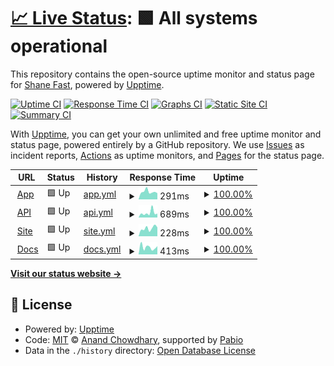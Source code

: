 # [📈 Live Status](https://status.testronaut.app): <!--live status--> **🟩 All systems operational**

This repository contains the open-source uptime monitor and status page for [Shane Fast](https://status.testronaut.app), powered by [Upptime](https://github.com/upptime/upptime).

[![Uptime CI](https://github.com/scfast/testronaut-status/workflows/Uptime%20CI/badge.svg)](https://github.com/scfast/testronaut-status/actions?query=workflow%3A%22Uptime+CI%22)
[![Response Time CI](https://github.com/scfast/testronaut-status/workflows/Response%20Time%20CI/badge.svg)](https://github.com/scfast/testronaut-status/actions?query=workflow%3A%22Response+Time+CI%22)
[![Graphs CI](https://github.com/scfast/testronaut-status/workflows/Graphs%20CI/badge.svg)](https://github.com/scfast/testronaut-status/actions?query=workflow%3A%22Graphs+CI%22)
[![Static Site CI](https://github.com/scfast/testronaut-status/workflows/Static%20Site%20CI/badge.svg)](https://github.com/scfast/testronaut-status/actions?query=workflow%3A%22Static+Site+CI%22)
[![Summary CI](https://github.com/scfast/testronaut-status/workflows/Summary%20CI/badge.svg)](https://github.com/scfast/testronaut-status/actions?query=workflow%3A%22Summary+CI%22)

With [Upptime](https://upptime.js.org), you can get your own unlimited and free uptime monitor and status page, powered entirely by a GitHub repository. We use [Issues](https://github.com/scfast/testronaut-status/issues) as incident reports, [Actions](https://github.com/scfast/testronaut-status/actions) as uptime monitors, and [Pages](https://status.testronaut.app) for the status page.

<!--start: status pages-->
<!-- This summary is generated by Upptime (https://github.com/upptime/upptime) -->
<!-- Do not edit this manually, your changes will be overwritten -->
<!-- prettier-ignore -->
| URL | Status | History | Response Time | Uptime |
| --- | ------ | ------- | ------------- | ------ |
| <img alt="" src="https://icons.duckduckgo.com/ip3/mission.testronaut.app.ico" height="13"> [App](https://mission.testronaut.app/api/health) | 🟩 Up | [app.yml](https://github.com/mission-testronaut/testronaut-status/commits/HEAD/history/app.yml) | <details><summary><img alt="Response time graph" src="./graphs/app/response-time-week.png" height="20"> 291ms</summary><br><a href="https://status.testronaut.app/history/app"><img alt="Response time 396" src="https://img.shields.io/endpoint?url=https%3A%2F%2Fraw.githubusercontent.com%2Fmission-testronaut%2Ftestronaut-status%2FHEAD%2Fapi%2Fapp%2Fresponse-time.json"></a><br><a href="https://status.testronaut.app/history/app"><img alt="24-hour response time 216" src="https://img.shields.io/endpoint?url=https%3A%2F%2Fraw.githubusercontent.com%2Fmission-testronaut%2Ftestronaut-status%2FHEAD%2Fapi%2Fapp%2Fresponse-time-day.json"></a><br><a href="https://status.testronaut.app/history/app"><img alt="7-day response time 291" src="https://img.shields.io/endpoint?url=https%3A%2F%2Fraw.githubusercontent.com%2Fmission-testronaut%2Ftestronaut-status%2FHEAD%2Fapi%2Fapp%2Fresponse-time-week.json"></a><br><a href="https://status.testronaut.app/history/app"><img alt="30-day response time 396" src="https://img.shields.io/endpoint?url=https%3A%2F%2Fraw.githubusercontent.com%2Fmission-testronaut%2Ftestronaut-status%2FHEAD%2Fapi%2Fapp%2Fresponse-time-month.json"></a><br><a href="https://status.testronaut.app/history/app"><img alt="1-year response time 396" src="https://img.shields.io/endpoint?url=https%3A%2F%2Fraw.githubusercontent.com%2Fmission-testronaut%2Ftestronaut-status%2FHEAD%2Fapi%2Fapp%2Fresponse-time-year.json"></a></details> | <details><summary><a href="https://status.testronaut.app/history/app">100.00%</a></summary><a href="https://status.testronaut.app/history/app"><img alt="All-time uptime 99.51%" src="https://img.shields.io/endpoint?url=https%3A%2F%2Fraw.githubusercontent.com%2Fmission-testronaut%2Ftestronaut-status%2FHEAD%2Fapi%2Fapp%2Fuptime.json"></a><br><a href="https://status.testronaut.app/history/app"><img alt="24-hour uptime 100.00%" src="https://img.shields.io/endpoint?url=https%3A%2F%2Fraw.githubusercontent.com%2Fmission-testronaut%2Ftestronaut-status%2FHEAD%2Fapi%2Fapp%2Fuptime-day.json"></a><br><a href="https://status.testronaut.app/history/app"><img alt="7-day uptime 100.00%" src="https://img.shields.io/endpoint?url=https%3A%2F%2Fraw.githubusercontent.com%2Fmission-testronaut%2Ftestronaut-status%2FHEAD%2Fapi%2Fapp%2Fuptime-week.json"></a><br><a href="https://status.testronaut.app/history/app"><img alt="30-day uptime 99.51%" src="https://img.shields.io/endpoint?url=https%3A%2F%2Fraw.githubusercontent.com%2Fmission-testronaut%2Ftestronaut-status%2FHEAD%2Fapi%2Fapp%2Fuptime-month.json"></a><br><a href="https://status.testronaut.app/history/app"><img alt="1-year uptime 99.51%" src="https://img.shields.io/endpoint?url=https%3A%2F%2Fraw.githubusercontent.com%2Fmission-testronaut%2Ftestronaut-status%2FHEAD%2Fapi%2Fapp%2Fuptime-year.json"></a></details>
| <img alt="" src="https://icons.duckduckgo.com/ip3/api.testronaut.app.ico" height="13"> [API](https://api.testronaut.app/api/health) | 🟩 Up | [api.yml](https://github.com/mission-testronaut/testronaut-status/commits/HEAD/history/api.yml) | <details><summary><img alt="Response time graph" src="./graphs/api/response-time-week.png" height="20"> 689ms</summary><br><a href="https://status.testronaut.app/history/api"><img alt="Response time 624" src="https://img.shields.io/endpoint?url=https%3A%2F%2Fraw.githubusercontent.com%2Fmission-testronaut%2Ftestronaut-status%2FHEAD%2Fapi%2Fapi%2Fresponse-time.json"></a><br><a href="https://status.testronaut.app/history/api"><img alt="24-hour response time 411" src="https://img.shields.io/endpoint?url=https%3A%2F%2Fraw.githubusercontent.com%2Fmission-testronaut%2Ftestronaut-status%2FHEAD%2Fapi%2Fapi%2Fresponse-time-day.json"></a><br><a href="https://status.testronaut.app/history/api"><img alt="7-day response time 689" src="https://img.shields.io/endpoint?url=https%3A%2F%2Fraw.githubusercontent.com%2Fmission-testronaut%2Ftestronaut-status%2FHEAD%2Fapi%2Fapi%2Fresponse-time-week.json"></a><br><a href="https://status.testronaut.app/history/api"><img alt="30-day response time 624" src="https://img.shields.io/endpoint?url=https%3A%2F%2Fraw.githubusercontent.com%2Fmission-testronaut%2Ftestronaut-status%2FHEAD%2Fapi%2Fapi%2Fresponse-time-month.json"></a><br><a href="https://status.testronaut.app/history/api"><img alt="1-year response time 624" src="https://img.shields.io/endpoint?url=https%3A%2F%2Fraw.githubusercontent.com%2Fmission-testronaut%2Ftestronaut-status%2FHEAD%2Fapi%2Fapi%2Fresponse-time-year.json"></a></details> | <details><summary><a href="https://status.testronaut.app/history/api">100.00%</a></summary><a href="https://status.testronaut.app/history/api"><img alt="All-time uptime 99.51%" src="https://img.shields.io/endpoint?url=https%3A%2F%2Fraw.githubusercontent.com%2Fmission-testronaut%2Ftestronaut-status%2FHEAD%2Fapi%2Fapi%2Fuptime.json"></a><br><a href="https://status.testronaut.app/history/api"><img alt="24-hour uptime 100.00%" src="https://img.shields.io/endpoint?url=https%3A%2F%2Fraw.githubusercontent.com%2Fmission-testronaut%2Ftestronaut-status%2FHEAD%2Fapi%2Fapi%2Fuptime-day.json"></a><br><a href="https://status.testronaut.app/history/api"><img alt="7-day uptime 100.00%" src="https://img.shields.io/endpoint?url=https%3A%2F%2Fraw.githubusercontent.com%2Fmission-testronaut%2Ftestronaut-status%2FHEAD%2Fapi%2Fapi%2Fuptime-week.json"></a><br><a href="https://status.testronaut.app/history/api"><img alt="30-day uptime 99.51%" src="https://img.shields.io/endpoint?url=https%3A%2F%2Fraw.githubusercontent.com%2Fmission-testronaut%2Ftestronaut-status%2FHEAD%2Fapi%2Fapi%2Fuptime-month.json"></a><br><a href="https://status.testronaut.app/history/api"><img alt="1-year uptime 99.51%" src="https://img.shields.io/endpoint?url=https%3A%2F%2Fraw.githubusercontent.com%2Fmission-testronaut%2Ftestronaut-status%2FHEAD%2Fapi%2Fapi%2Fuptime-year.json"></a></details>
| <img alt="" src="https://icons.duckduckgo.com/ip3/testronaut.app.ico" height="13"> [Site](https://testronaut.app) | 🟩 Up | [site.yml](https://github.com/mission-testronaut/testronaut-status/commits/HEAD/history/site.yml) | <details><summary><img alt="Response time graph" src="./graphs/site/response-time-week.png" height="20"> 228ms</summary><br><a href="https://status.testronaut.app/history/site"><img alt="Response time 283" src="https://img.shields.io/endpoint?url=https%3A%2F%2Fraw.githubusercontent.com%2Fmission-testronaut%2Ftestronaut-status%2FHEAD%2Fapi%2Fsite%2Fresponse-time.json"></a><br><a href="https://status.testronaut.app/history/site"><img alt="24-hour response time 238" src="https://img.shields.io/endpoint?url=https%3A%2F%2Fraw.githubusercontent.com%2Fmission-testronaut%2Ftestronaut-status%2FHEAD%2Fapi%2Fsite%2Fresponse-time-day.json"></a><br><a href="https://status.testronaut.app/history/site"><img alt="7-day response time 228" src="https://img.shields.io/endpoint?url=https%3A%2F%2Fraw.githubusercontent.com%2Fmission-testronaut%2Ftestronaut-status%2FHEAD%2Fapi%2Fsite%2Fresponse-time-week.json"></a><br><a href="https://status.testronaut.app/history/site"><img alt="30-day response time 283" src="https://img.shields.io/endpoint?url=https%3A%2F%2Fraw.githubusercontent.com%2Fmission-testronaut%2Ftestronaut-status%2FHEAD%2Fapi%2Fsite%2Fresponse-time-month.json"></a><br><a href="https://status.testronaut.app/history/site"><img alt="1-year response time 283" src="https://img.shields.io/endpoint?url=https%3A%2F%2Fraw.githubusercontent.com%2Fmission-testronaut%2Ftestronaut-status%2FHEAD%2Fapi%2Fsite%2Fresponse-time-year.json"></a></details> | <details><summary><a href="https://status.testronaut.app/history/site">100.00%</a></summary><a href="https://status.testronaut.app/history/site"><img alt="All-time uptime 99.55%" src="https://img.shields.io/endpoint?url=https%3A%2F%2Fraw.githubusercontent.com%2Fmission-testronaut%2Ftestronaut-status%2FHEAD%2Fapi%2Fsite%2Fuptime.json"></a><br><a href="https://status.testronaut.app/history/site"><img alt="24-hour uptime 100.00%" src="https://img.shields.io/endpoint?url=https%3A%2F%2Fraw.githubusercontent.com%2Fmission-testronaut%2Ftestronaut-status%2FHEAD%2Fapi%2Fsite%2Fuptime-day.json"></a><br><a href="https://status.testronaut.app/history/site"><img alt="7-day uptime 100.00%" src="https://img.shields.io/endpoint?url=https%3A%2F%2Fraw.githubusercontent.com%2Fmission-testronaut%2Ftestronaut-status%2FHEAD%2Fapi%2Fsite%2Fuptime-week.json"></a><br><a href="https://status.testronaut.app/history/site"><img alt="30-day uptime 99.55%" src="https://img.shields.io/endpoint?url=https%3A%2F%2Fraw.githubusercontent.com%2Fmission-testronaut%2Ftestronaut-status%2FHEAD%2Fapi%2Fsite%2Fuptime-month.json"></a><br><a href="https://status.testronaut.app/history/site"><img alt="1-year uptime 99.55%" src="https://img.shields.io/endpoint?url=https%3A%2F%2Fraw.githubusercontent.com%2Fmission-testronaut%2Ftestronaut-status%2FHEAD%2Fapi%2Fsite%2Fuptime-year.json"></a></details>
| <img alt="" src="https://icons.duckduckgo.com/ip3/docs.testronaut.app.ico" height="13"> [Docs](https://docs.testronaut.app) | 🟩 Up | [docs.yml](https://github.com/mission-testronaut/testronaut-status/commits/HEAD/history/docs.yml) | <details><summary><img alt="Response time graph" src="./graphs/docs/response-time-week.png" height="20"> 413ms</summary><br><a href="https://status.testronaut.app/history/docs"><img alt="Response time 405" src="https://img.shields.io/endpoint?url=https%3A%2F%2Fraw.githubusercontent.com%2Fmission-testronaut%2Ftestronaut-status%2FHEAD%2Fapi%2Fdocs%2Fresponse-time.json"></a><br><a href="https://status.testronaut.app/history/docs"><img alt="24-hour response time 525" src="https://img.shields.io/endpoint?url=https%3A%2F%2Fraw.githubusercontent.com%2Fmission-testronaut%2Ftestronaut-status%2FHEAD%2Fapi%2Fdocs%2Fresponse-time-day.json"></a><br><a href="https://status.testronaut.app/history/docs"><img alt="7-day response time 413" src="https://img.shields.io/endpoint?url=https%3A%2F%2Fraw.githubusercontent.com%2Fmission-testronaut%2Ftestronaut-status%2FHEAD%2Fapi%2Fdocs%2Fresponse-time-week.json"></a><br><a href="https://status.testronaut.app/history/docs"><img alt="30-day response time 405" src="https://img.shields.io/endpoint?url=https%3A%2F%2Fraw.githubusercontent.com%2Fmission-testronaut%2Ftestronaut-status%2FHEAD%2Fapi%2Fdocs%2Fresponse-time-month.json"></a><br><a href="https://status.testronaut.app/history/docs"><img alt="1-year response time 405" src="https://img.shields.io/endpoint?url=https%3A%2F%2Fraw.githubusercontent.com%2Fmission-testronaut%2Ftestronaut-status%2FHEAD%2Fapi%2Fdocs%2Fresponse-time-year.json"></a></details> | <details><summary><a href="https://status.testronaut.app/history/docs">100.00%</a></summary><a href="https://status.testronaut.app/history/docs"><img alt="All-time uptime 99.53%" src="https://img.shields.io/endpoint?url=https%3A%2F%2Fraw.githubusercontent.com%2Fmission-testronaut%2Ftestronaut-status%2FHEAD%2Fapi%2Fdocs%2Fuptime.json"></a><br><a href="https://status.testronaut.app/history/docs"><img alt="24-hour uptime 100.00%" src="https://img.shields.io/endpoint?url=https%3A%2F%2Fraw.githubusercontent.com%2Fmission-testronaut%2Ftestronaut-status%2FHEAD%2Fapi%2Fdocs%2Fuptime-day.json"></a><br><a href="https://status.testronaut.app/history/docs"><img alt="7-day uptime 100.00%" src="https://img.shields.io/endpoint?url=https%3A%2F%2Fraw.githubusercontent.com%2Fmission-testronaut%2Ftestronaut-status%2FHEAD%2Fapi%2Fdocs%2Fuptime-week.json"></a><br><a href="https://status.testronaut.app/history/docs"><img alt="30-day uptime 99.53%" src="https://img.shields.io/endpoint?url=https%3A%2F%2Fraw.githubusercontent.com%2Fmission-testronaut%2Ftestronaut-status%2FHEAD%2Fapi%2Fdocs%2Fuptime-month.json"></a><br><a href="https://status.testronaut.app/history/docs"><img alt="1-year uptime 99.53%" src="https://img.shields.io/endpoint?url=https%3A%2F%2Fraw.githubusercontent.com%2Fmission-testronaut%2Ftestronaut-status%2FHEAD%2Fapi%2Fdocs%2Fuptime-year.json"></a></details>

<!--end: status pages-->

[**Visit our status website →**](https://status.testronaut.app)

## 📄 License

- Powered by: [Upptime](https://github.com/upptime/upptime)
- Code: [MIT](./LICENSE) © [Anand Chowdhary](https://anandchowdhary.com), supported by [Pabio](https://pabio.com)
- Data in the `./history` directory: [Open Database License](https://opendatacommons.org/licenses/odbl/1-0/)
